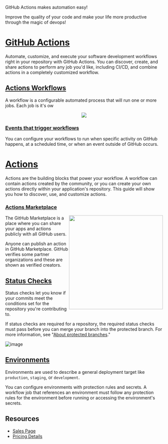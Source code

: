 GitHub Actions makes automation easy!

Improve the quality of your code and make your life more productive through the magic of devops!

# [GitHub Actions](https://docs.github.com/en/actions)

Automate, customize, and execute your software development workflows right in your repository with GitHub Actions. You can discover, create, and share actions to perform any job you'd like, including CI/CD, and combine actions in a completely customized workflow.

## [Actions Workflows](https://docs.github.com/en/actions/using-workflows)

A workflow is a configurable automated process that will run one or more jobs. Each job is it's ow

<p align="center">
  <img src="https://user-images.githubusercontent.com/22425467/186950578-0d7c547f-14ad-4d0e-b18d-10edccc92454.svg">
</p>

### [Events that trigger workflows](https://docs.github.com/en/actions/using-workflows/events-that-trigger-workflows)

You can configure your workflows to run when specific activity on GitHub happens, at a scheduled time, or when an event outside of GitHub occurs.

# [Actions](https://docs.github.com/en/actions/learn-github-actions/finding-and-customizing-actions)

Actions are the building blocks that power your workflow. A workflow can contain actions created by the community, or you can create your own actions directly within your application's repository. This guide will show you how to discover, use, and customize actions.

### [Actions Marketplace](https://github.com/marketplace?type=actions)
<img align="right" width="300" src="https://user-images.githubusercontent.com/22425467/186952618-122c9d1c-3db8-4257-9d3d-0027d69d9403.png">

The GitHub Marketplace is a place where you can share your apps and actions publicly with all GitHub users.

Anyone can publish an action in GitHub Marketplace. GitHub verifies some partner organizations and these are shown as verified creators.

## [Status Checks](https://docs.github.com/en/pull-requests/collaborating-with-pull-requests/collaborating-on-repositories-with-code-quality-features/about-status-checks)

Status checks let you know if your commits meet the conditions set for the repository you're contributing to.

If status checks are required for a repository, the required status checks must pass before you can merge your branch into the protected branch. For more information, see "[About protected branches](https://docs.github.com/en/repositories/configuring-branches-and-merges-in-your-repository/defining-the-mergeability-of-pull-requests/about-protected-branches#require-status-checks-before-merging)."

![image](https://user-images.githubusercontent.com/22425467/186950765-13694463-d883-4661-a9ae-87098009e302.png)

## [Environments](https://docs.github.com/en/actions/deployment/targeting-different-environments/using-environments-for-deployment)
Environments are used to describe a general deployment target like `production`, `staging`, or `development`.

You can configure environments with protection rules and secrets. A workflow job that references an environment must follow any protection rules for the environment before running or accessing the environment's secrets.

## Resources
- [Sales Page](https://github.com/features/actions)
- [Pricing Details](https://github.com/features/actions#pricing-details)





